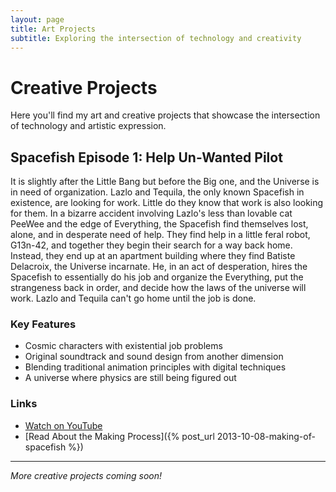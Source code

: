 ```yaml
---
layout: page
title: Art Projects
subtitle: Exploring the intersection of technology and creativity
---
```


# Creative Projects

Here you'll find my art and creative projects that showcase the intersection of technology and artistic expression.

## Spacefish Episode 1: Help Un-Wanted Pilot

It is slightly after the Little Bang but before the Big one, and the Universe is in need of organization. Lazlo and Tequila, the only known Spacefish in existence, are looking for work. Little do they know that work is also looking for them. In a bizarre accident involving Lazlo's less than lovable cat PeeWee and the edge of Everything, the Spacefish find themselves lost, alone, and in desperate need of help. They find help in a little feral robot, G13n-42, and together they begin their search for a way back home. Instead, they end up at an apartment building where they find Batiste Delacroix, the Universe incarnate. He, in an act of desperation, hires the Spacefish to essentially do his job and organize the Everything, put the strangeness back in order, and decide how the laws of the universe will work. Lazlo and Tequila can't go home until the job is done.

### Key Features

* Cosmic characters with existential job problems
* Original soundtrack and sound design from another dimension
* Blending traditional animation principles with digital techniques
* A universe where physics are still being figured out

### Links

* [Watch on YouTube](https://youtu.be/Pd-7Jculi_E?si=k23f5xb9vgtYWtQo)
* [Read About the Making Process]({% post_url 2013-10-08-making-of-spacefish %})

---

*More creative projects coming soon!*
